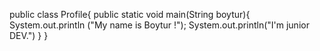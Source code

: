 public class Profile{
  public static void main(String boytur){
      System.out.println ("My name is Boytur !");
      System.out.println("I'm junior DEV.")
  }
}
